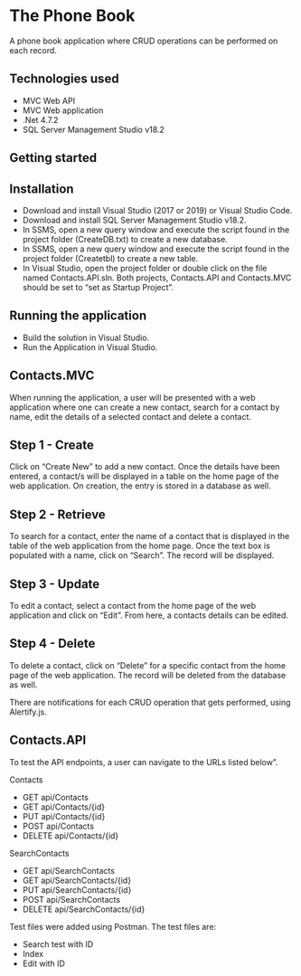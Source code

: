 # The Phone Book

A phone book application where CRUD operations can be performed on each record.

## Technologies used
* MVC Web API
* MVC Web application
* .Net 4.7.2
* SQL Server Management Studio v18.2

## Getting started
## Installation
* Download and install Visual Studio (2017 or 2019) or Visual Studio Code.
* Download and install SQL Server Management Studio v18.2.
* In SSMS, open a new query window and execute the script found in the project folder (CreateDB.txt) to create a new database.
* In SSMS, open a new query window and execute the script found in the project folder (Createtbl) to create a new table.
* In Visual Studio, open the project folder or double click on the file named Contacts.API.sln. Both projects, Contacts.API and Contacts.MVC should be set to “set as Startup Project”.

## Running the application
* Build the solution in Visual Studio.
* Run the Application in Visual Studio.

## Contacts.MVC
When running the application, a user will be presented with a web application where one can create a new contact, search for a contact by name, edit the details of a selected contact and delete a contact.

## Step 1 - Create
Click on “Create New” to add a new contact. Once the details have been entered, a contact/s will be displayed in a table on the home page of the web application. On creation, the entry is stored in a database as well.

## Step 2 - Retrieve
To search for a contact, enter the name of a contact that is displayed in the table of the web application from the home page. Once the text box is populated with a name, click on “Search”. The record will be displayed.

## Step 3 - Update
To edit a contact, select a contact from the home page of the web application and click on “Edit”. From here, a contacts details can be edited.

## Step 4 - Delete
To delete a contact, click on “Delete” for a specific contact from the home page of the web application. The record will be deleted from the database as well.

There are notifications for each CRUD operation that gets performed, using Alertify.js.

## Contacts.API
To test the API endpoints, a user can navigate to the URLs listed below”. 

Contacts
* GET api/Contacts	
* GET api/Contacts/{id}	
* PUT api/Contacts/{id}	
* POST api/Contacts	
* DELETE api/Contacts/{id}

SearchContacts
* GET api/SearchContacts	
* GET api/SearchContacts/{id}	
* PUT api/SearchContacts/{id}	
* POST api/SearchContacts	
* DELETE api/SearchContacts/{id}


Test files were added using Postman.
The test files are:
* Search test with ID
* Index
* Edit with ID
